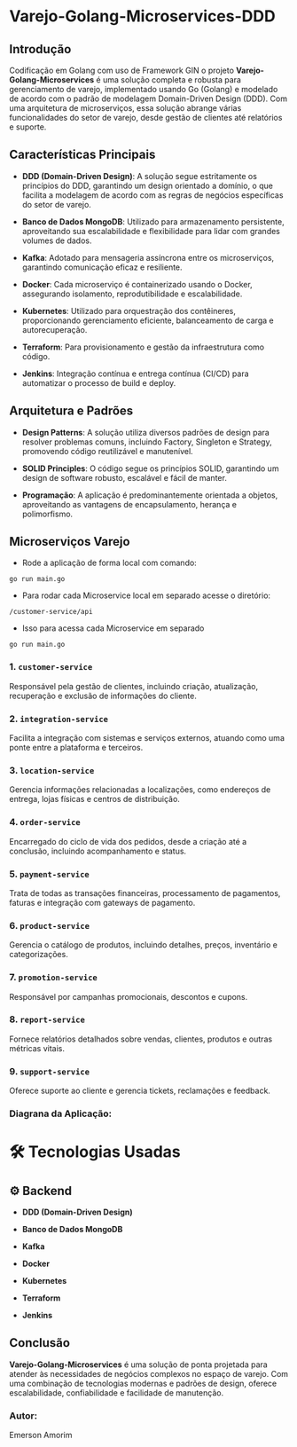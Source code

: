 # Varejo-Golang-Microservices-DDD

## Introdução

Codificação em Golang com uso de Framework GIN o projeto **Varejo-Golang-Microservices** é uma solução completa e robusta para gerenciamento de varejo, implementado usando Go (Golang) e modelado de acordo com o padrão de modelagem Domain-Driven Design (DDD). Com uma arquitetura de microserviços, essa solução abrange várias funcionalidades do setor de varejo, desde gestão de clientes até relatórios e suporte.

## Características Principais

- **DDD (Domain-Driven Design)**: A solução segue estritamente os princípios do DDD, garantindo um design orientado a domínio, o que facilita a modelagem de acordo com as regras de negócios específicas do setor de varejo.

- **Banco de Dados MongoDB**: Utilizado para armazenamento persistente, aproveitando sua escalabilidade e flexibilidade para lidar com grandes volumes de dados.

- **Kafka**: Adotado para mensageria assíncrona entre os microserviços, garantindo comunicação eficaz e resiliente.

- **Docker**: Cada microserviço é containerizado usando o Docker, assegurando isolamento, reprodutibilidade e escalabilidade.

- **Kubernetes**: Utilizado para orquestração dos contêineres, proporcionando gerenciamento eficiente, balanceamento de carga e autorecuperação.

- **Terraform**: Para provisionamento e gestão da infraestrutura como código.

- **Jenkins**: Integração contínua e entrega contínua (CI/CD) para automatizar o processo de build e deploy.

## Arquitetura e Padrões

- **Design Patterns**: A solução utiliza diversos padrões de design para resolver problemas comuns, incluindo Factory, Singleton e Strategy, promovendo código reutilizável e manutenível.

- **SOLID Principles**: O código segue os princípios SOLID, garantindo um design de software robusto, escalável e fácil de manter.

- **Programação**: A aplicação é predominantemente orientada a objetos, aproveitando as vantagens de encapsulamento, herança e polimorfismo.

## Microserviços Varejo

- Rode a aplicação de forma local com comando:

```
go run main.go
```

- Para rodar cada Microservice local em separado acesse o diretório:
```
/customer-service/api
```
- Isso para acessa cada Microservice em separado
```
go run main.go
```

### 1. `customer-service`
Responsável pela gestão de clientes, incluindo criação, atualização, recuperação e exclusão de informações do cliente.

### 2. `integration-service`
Facilita a integração com sistemas e serviços externos, atuando como uma ponte entre a plataforma e terceiros.

### 3. `location-service`
Gerencia informações relacionadas a localizações, como endereços de entrega, lojas físicas e centros de distribuição.

### 4. `order-service`
Encarregado do ciclo de vida dos pedidos, desde a criação até a conclusão, incluindo acompanhamento e status.

### 5. `payment-service`
Trata de todas as transações financeiras, processamento de pagamentos, faturas e integração com gateways de pagamento.

### 6. `product-service`
Gerencia o catálogo de produtos, incluindo detalhes, preços, inventário e categorizações.

### 7. `promotion-service`
Responsável por campanhas promocionais, descontos e cupons.

### 8. `report-service`
Fornece relatórios detalhados sobre vendas, clientes, produtos e outras métricas vitais.

### 9. `support-service`
Oferece suporte ao cliente e gerencia tickets, reclamações e feedback.

### Diagrana da Aplicação:



 # 🛠 Tecnologias Usadas

## ⚙️ Backend

- **DDD (Domain-Driven Design)**
  
- **Banco de Dados MongoDB**
  
- **Kafka**
  
- **Docker**
  
- **Kubernetes**
  
- **Terraform**

- **Jenkins**




## Conclusão

**Varejo-Golang-Microservices** é uma solução de ponta projetada para atender às necessidades de negócios complexos no espaço de varejo. Com uma combinação de tecnologias modernas e padrões de design, oferece escalabilidade, confiabilidade e facilidade de manutenção.




### Autor:
Emerson Amorim

